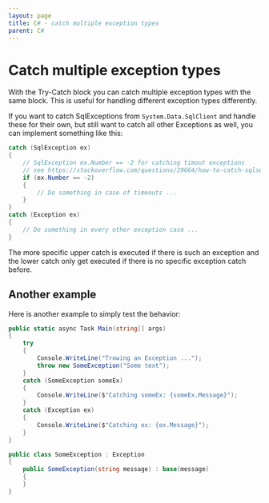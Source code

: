 ```yaml
---
layout: page
title: C# - catch multiple exception types
parent: C#
---
```


# Catch multiple exception types

With the Try-Catch block you can catch multiple exception types with the same block. This is useful for handling different exception types differently.

If you want to catch SqlExceptions from `System.Data.SqlClient` and handle these for their own, but still want to catch all other Exceptions as well, you can implement something like this:

```csharp
catch (SqlException ex)
{
    // SqlException ex.Number == -2 for catching timout exceptions
    // see https://stackoverflow.com/questions/29664/how-to-catch-sqlserver-timeout-exceptions
    if (ex.Number == -2)
    {
        // Do something in case of timeouts ...
    }
}
catch (Exception ex)
{
    // Do something in every other exception case ...
}
```

The more specific upper catch is executed if there is such an exception and the lower catch only get executed if there is no specific exception catch before.


## Another example

Here is another example to simply test the behavior:

```csharp
public static async Task Main(string[] args)
{
    try
    {
        Console.WriteLine("Trowing an Exception ...");
        throw new SomeException("Some text");
    }
    catch (SomeException someEx)
    {
        Console.WriteLine($"Catching someEx: {someEx.Message}");
    }
    catch (Exception ex)
    {
        Console.WriteLine($"Catching ex: {ex.Message}");
    }
}

public class SomeException : Exception
{
    public SomeException(string message) : base(message)
    {
    }
}
```
